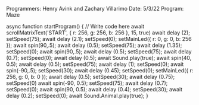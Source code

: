 Programmers: Henry Avink and Zachary Villarimo
Date: 5/3/22
Program: Maze

async function startProgram() {
	// Write code here
	await scrollMatrixText('START', { r: 256, g: 256, b: 256 }, 15, true)
	await delay (2);
	setSpeed(75);
	await delay (2.1);
	setSpeed(0);
	setMainLed({ r: 0, g: 0, b: 256 });
	await spin(90,.5);
	await delay (0.5);
	setSpeed(75);
	await delay (1.35);
	setSpeed(0);
	await spin(90,.5);
	await delay (0.5);
	setSpeed(75);
	await delay (0.7);
	setSpeed(0);
	await delay (0.5);
	await Sound.play(true);
	await spin(40, 0.5);
	await delay (0.5);
	setSpeed(75);
	await delay (1);
	setSpeed(0);
	await spin(-90,.5);
	setSpeed(30);
	await delay (0.45);
	setSpeed(0);
	setMainLed({ r: 256, g: 0, b: 0 });
	await delay (0.5);
	setSpeed(30);
	await delay (0.75);
	setSpeed(0)
	await spin(-90, 0.5);
	setSpeed(75);
	await delay (0.7);
	setSpeed(0);
	await spin(90, 0.5);
	await delay (0.4);
	setSpeed(30);
	await delay (0.2);
	setSpeed(0);
	await Sound.Animal.play(true);
}

